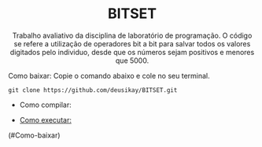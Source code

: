 <h1 align="center">
    <a>BITSET </a>
</h1>
<p align="center">Trabalho avaliativo da disciplina de laboratório de programação. O código se refere a utilização de operadores bit a bit para salvar todos os valores digitados pelo individuo, desde que os números sejam positivos e menores que 5000.</p>


Como baixar:
Copie o comando abaixo e cole no seu terminal.

`git clone https://github.com/deusikay/BITSET.git`
* Como compilar:

* [Como executar:](#Como-executar)

(#Como-baixar)
